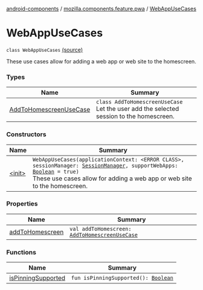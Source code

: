 [android-components](../../index.md) / [mozilla.components.feature.pwa](../index.md) / [WebAppUseCases](./index.md)

# WebAppUseCases

`class WebAppUseCases` [(source)](https://github.com/mozilla-mobile/android-components/blob/master/components/feature/pwa/src/main/java/mozilla/components/feature/pwa/WebAppUseCases.kt#L14)

These use cases allow for adding a web app or web site to the homescreen.

### Types

| Name | Summary |
|---|---|
| [AddToHomescreenUseCase](-add-to-homescreen-use-case/index.md) | `class AddToHomescreenUseCase`<br>Let the user add the selected session to the homescreen. |

### Constructors

| Name | Summary |
|---|---|
| [&lt;init&gt;](-init-.md) | `WebAppUseCases(applicationContext: <ERROR CLASS>, sessionManager: `[`SessionManager`](../../mozilla.components.browser.session/-session-manager/index.md)`, supportWebApps: `[`Boolean`](https://kotlinlang.org/api/latest/jvm/stdlib/kotlin/-boolean/index.html)` = true)`<br>These use cases allow for adding a web app or web site to the homescreen. |

### Properties

| Name | Summary |
|---|---|
| [addToHomescreen](add-to-homescreen.md) | `val addToHomescreen: `[`AddToHomescreenUseCase`](-add-to-homescreen-use-case/index.md) |

### Functions

| Name | Summary |
|---|---|
| [isPinningSupported](is-pinning-supported.md) | `fun isPinningSupported(): `[`Boolean`](https://kotlinlang.org/api/latest/jvm/stdlib/kotlin/-boolean/index.html) |
